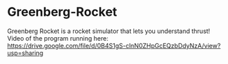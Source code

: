 # Greenberg-Rocket
Greenberg Rocket is a rocket simulator that lets you understand thrust!
Video of the program running here: https://drive.google.com/file/d/0B4S1gS-clnN0ZHpGcEQzbDdyNzA/view?usp=sharing
